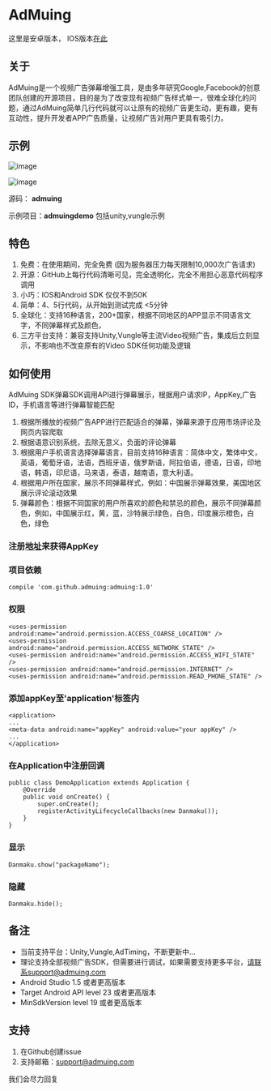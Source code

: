 # AdMuing

这里是安卓版本， IOS版本[在此](https://github.com/admuing/admuing-iOS)

## 关于

AdMuing是一个视频广告弹幕增强工具，是由多年研究Google,Facebook的创意团队创建的开源项目，目的是为了改变现有视频广告样式单一，很难全球化的问题，通过AdMuing简单几行代码就可以让原有的视频广告更生动，更有趣，更有互动性，提升开发者APP广告质量，让视频广告对用户更具有吸引力。

## 示例

![image](https://github.com/admuing/admuing-android/blob/master/screenshots/1.jpg)

![image](https://github.com/admuing/admuing-android/blob/master/screenshots/2.png)

源码： **admuing**

示例项目：**admuingdemo** 包括unity,vungle示例

## 特色

1. 免费：在使用期间，完全免费 (因为服务器压力每天限制10,000次广告请求)
2. 开源：GitHub上每行代码清晰可见，完全透明化，完全不用担心恶意代码程序调用
3. 小巧：IOS和Android SDK 仅仅不到50K
4. 简单：4、5行代码，从开始到测试完成 <5分钟
5. 全球化：支持16种语言，200+国家，根据不同地区的APP显示不同语言文字，不同弹幕样式及颜色，
6. 三方平台支持：兼容支持Unity,Vungle等主流Video视频广告，集成后立刻显示，不影响也不改变原有的Video SDK任何功能及逻辑

## 如何使用

AdMuing SDK弹幕SDK调用API进行弹幕展示，根据用户请求IP，AppKey,广告ID，手机语言等进行弹幕智能匹配

1. 根据所播放的视频广告APP进行匹配适合的弹幕，弹幕来源于应用市场评论及网页内容爬取
2. 根据语意识别系统，去除无意义，负面的评论弹幕
3. 根据用户手机语言选择弹幕语言，目前支持16种语言：简体中文，繁体中文，英语，葡萄牙语，法语，西班牙语，俄罗斯语，阿拉伯语，德语，日语，印地语，韩语，印尼语，马来语，泰语，越南语，意大利语。
4. 根据用户所在国家，展示不同弹幕样式，例如：中国展示弹幕效果，美国地区展示评论滚动效果
5. 弹幕颜色：根据不同国家的用户所喜欢的颜色和禁忌的颜色，展示不同弹幕颜色，例如，中国展示红，黄，蓝，沙特展示绿色，白色，印度展示橙色，白色，绿色

### 注册[地址](http://register.admuing.com/?recom=github)来获得AppKey

### 项目依赖
    
    compile 'com.github.admuing:admuing:1.0'

### 权限

    <uses-permission android:name="android.permission.ACCESS_COARSE_LOCATION" />
    <uses-permission android:name="android.permission.ACCESS_NETWORK_STATE" />
    <uses-permission android:name="android.permission.ACCESS_WIFI_STATE" />
    <uses-permission android:name="android.permission.INTERNET" />
    <uses-permission android:name="android.permission.READ_PHONE_STATE" />
    
### 添加appKey至'application'标签内
 
    <application>
    ...
    <meta-data android:name="appKey" android:value="your appKey" />
    ...
    </application>

### 在Application中注册回调

    public class DemoApplication extends Application {
        @Override
        public void onCreate() {
            super.onCreate();
            registerActivityLifecycleCallbacks(new Danmaku());
        }
    }

### 显示

    Danmaku.show("packageName");
    
### 隐藏

    Danmaku.hide();

## 备注

- 当前支持平台：Unity,Vungle,AdTiming，不断更新中...
- 理论支持全部视频广告SDK，但需要进行调试，如果需要支持更多平台，请联系support@admuing.com
-   Android Studio 1.5 或者更高版本
- 	Target Android API level 23 或者更高版本
- 	MinSdkVersion level 19 或者更高版本

## 支持

1. 在Github创建issue
2. 支持邮箱：support@admuing.com

我们会尽力回复
